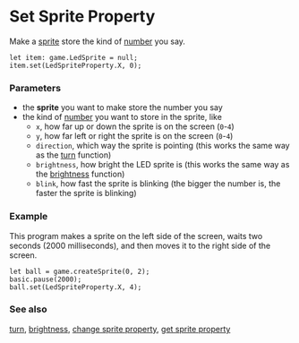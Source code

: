 # Set Sprite Property

Make a [sprite](/reference/game/create-sprite) store the kind of [number](/reference/types/number) you say.

```sig
let item: game.LedSprite = null;
item.set(LedSpriteProperty.X, 0);
```

### Parameters

* the **sprite** you want to make store the number you say
* the kind of [number](/reference/types/number) you want to store in the sprite, like 
    * `x`, how far up or down the sprite is on the screen (`0`-`4`)
    * `y`, how far left or right the sprite is on the screen (`0`-`4`)
    * `direction`, which way the sprite is pointing (this works the same way as the [turn](/reference/game/turn) function)
    * `brightness`, how bright the LED sprite is (this works the same way as the [brightness](/reference/led/brightness) function)
    * `blink`, how fast the sprite is blinking (the bigger the number is, the faster the sprite is blinking)

### Example

This program makes a sprite on the left side of the screen, waits two seconds (2000 milliseconds), and then moves it to the right side of the screen.

```blocks
let ball = game.createSprite(0, 2);
basic.pause(2000);
ball.set(LedSpriteProperty.X, 4);
```

### See also

[turn](/reference/game/turn), [brightness](/reference/led/brightness), [change sprite property](/reference/game/change-sprite-property), [get sprite property](/reference/game/get-sprite-property)